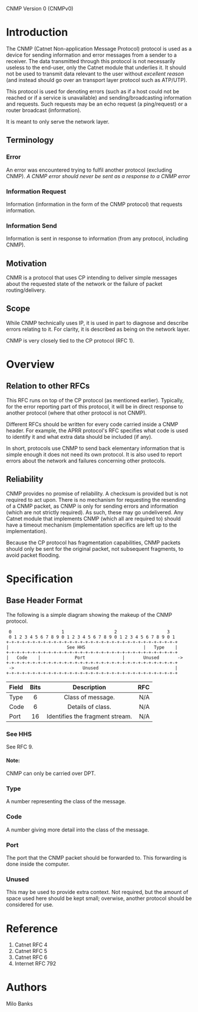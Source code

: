 CNMP Version 0 (CNMPv0)

# Introduction
The CNMP (Catnet Non-application Message Protocol) protocol is used as a device for sending information and
error messages from a sender to a receiver. The data transmitted through this protocol is not necessarily
useless to the end-user, only the Catnet module that underlies it. It should not be used to transmit data
relevant to the user without *excellent reason* (and instead should go over an transport layer protocol
such as ATP/UTP).

This protocol is used for denoting errors (such as if a host could not be reached or if a service is
unavailable) and sending/broadcasting information and requests. Such requests may be an echo request (a
ping/request) or a router broadcast (information).

It is meant to only serve the network layer.

## Terminology

### Error
An error was encountered trying to fulfil another protocol (excluding CNMP). *A CNMP error should never be
sent as a response to a CNMP error*

### Information Request
Information (information in the form of the CNMP protocol) that requests information.

### Information Send
Information is sent in response to information (from any protocol, including CNMP).

## Motivation
CNMR is a protocol that uses CP intending to deliver simple messages about the requested state of the network
or the failure of packet routing/delivery.

## Scope
While CNMP technically uses IP, it is used in part to diagnose and describe errors relating to it. For clarity,
it is described as being on the network layer.

CNMP is very closely tied to the CP protocol (RFC 1).

# Overview

## Relation to other RFCs

This RFC runs on top of the CP protocol (as mentioned earlier). Typically, for the error reporting part of this
protocol, it will be in direct response to another protocol (where that other protocol is not CNMP).

Different RFCs should be written for every code carried inside a CNMP header. For example, the APRR protocol's
RFC specifies what code is used to identify it and what extra data should be included (if any).

In short, protocols use CNMP to send back elementary information that is simple enough it does not need its own
protocol. It is also used to report errors about the network and failures concerning other protocols.

## Reliability

CNMP provides no promise of reliability. A checksum is provided but is not required to act upon. There is no mechanism
for requesting the resending of a CNMP packet, as CNMP is only for sending errors and information (which are not strictly
required). As such, these may go undelivered. Any Catnet module that implements CNMP (which all are required to) should
have a timeout mechanism (implementation specifics are left up to the implementation).

Because the CP protocol has fragmentation capabilities, CNMP packets should only be sent for the original packet, not
subsequent fragments, to avoid packet flooding.

# Specification

## Base Header Format
The following is a simple diagram showing the makeup of the CNMP protocol.

~~~
 0                   1                   2                   3
 0 1 2 3 4 5 6 7 8 9 0 1 2 3 4 5 6 7 8 9 0 1 2 3 4 5 6 7 8 9 0 1
+-+-+-+-+-+-+-+-+-+-+-+-+-+-+-+-+-+-+-+-+-+-+-+-+-+-+-+-+-+-+-+-+
|                      See HHS                      |   Type    |
+-+-+-+-+-+-+-+-+-+-+-+-+-+-+-+-+-+-+-+-+-+-+-+-+-+-+-+-+-+-+-+-+
|   Code    |             Port              |       Unused       ->
+-+-+-+-+-+-+-+-+-+-+-+-+-+-+-+-+-+-+-+-+-+-+-+-+-+-+-+-+-+-+-+-+
 ->                          Unused                             |
+-+-+-+-+-+-+-+-+-+-+-+-+-+-+-+-+-+-+-+-+-+-+-+-+-+-+-+-+-+-+-+-+
~~~

| Field | Bits | Description | RFC |
| :---- | :--: | :---------: | --: |
| Type | 6 | Class of message. | N/A |
| Code | 6 | Details of class. | N/A|
| Port | 16 | Identifies the fragment stream. | N/A |

### See HHS
See RFC 9.

#### Note:
CNMP can only be carried over DPT.

### Type
A number representing the class of the message.

### Code
A number giving more detail into the class of the message.

### Port
The port that the CNMP packet should be forwarded to. This forwarding is done inside the computer.

### Unused
This may be used to provide extra context. Not required, but the amount of space used here should be kept small;
overwise, another protocol should be considered for use.

# Reference

1. Catnet RFC 4
2. Catnet RFC 5
3. Catnet RFC 6
4. Internet RFC 792

# Authors
Milo Banks

